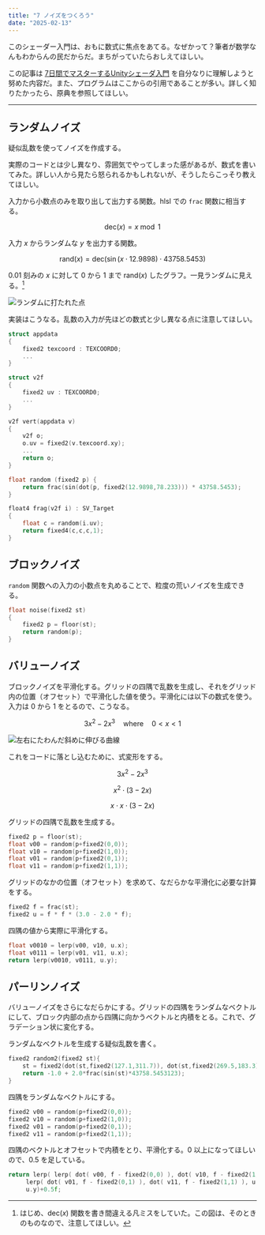 ```yaml
---
title: "7 ノイズをつくろう"
date: "2025-02-13"
---
```


このシェーダー入門は、おもに数式に焦点をあてる。なぜかって？筆者が数学なんもわからんの民だからだ。まちがっていたらおしえてほしい。

この記事は [7日間でマスターするUnityシェーダ入門](https://nn-hokuson.hatenablog.com/entry/2018/02/15/140037) を自分なりに理解しようと努めた内容だ。また、プログラムはここからの引用であることが多い。詳しく知りたかったら、原典を参照してほしい。

---
## ランダムノイズ

疑似乱数を使ってノイズを作成する。

実際のコードとは少し異なり、雰囲気でやってしまった感があるが、数式を書いてみた。詳しい人から見たら怒られるかもしれないが、そうしたらこっそり教えてほしい。

入力から小数点のみを取り出して出力する関数。hlsl での `frac` 関数に相当する。

$$\text{dec}(x) = x\bmod1$$

入力 $x$ からランダムな $y$ を出力する関数。

$$\text{rand}(x) = \text{dec}\left(\sin(x\cdot12.9898)\cdot43758.5453\right)$$

0.01 刻みの $x$ に対して 0 から 1 まで $\text{rand}(x)$ したグラフ。一見ランダムに見える。[^1]

[^1]: はじめ、$\text{dec}(x)$ 関数を書き間違える凡ミスをしていた。この図は、そのときのものなので、注意してほしい。

![ランダムに打たれた点](https://i.imgur.com/TlBgHGz.png)

実装はこうなる。乱数の入力が先ほどの数式と少し異なる点に注意してほしい。

```c
struct appdata
{
	fixed2 texcoord : TEXCOORD0;
	...
}

struct v2f
{
	fixed2 uv : TEXCOORD0;
	...
}

v2f vert(appdata v)
{
	v2f o;
	o.uv = fixed2(v.texcoord.xy);
	...
	return o;
}

float random (fixed2 p) { 
	return frac(sin(dot(p, fixed2(12.9898,78.233))) * 43758.5453);
}

float4 frag(v2f i) : SV_Target
{
	float c = random(i.uv);
	return fixed4(c,c,c,1);
}
```

## ブロックノイズ

`random` 関数への入力の小数点を丸めることで、粒度の荒いノイズを生成できる。

```c
float noise(fixed2 st)
{
	fixed2 p = floor(st);
	return random(p);
}
```

## バリューノイズ

ブロックノイズを平滑化する。グリッドの四隅で乱数を生成し、それをグリッド内の位置（オフセット）で平滑化した値を使う。平滑化には以下の数式を使う。入力は 0 から 1 をとるので、こうなる。

$$3x^2-2x^3 \quad \text{where} \quad 0 < x < 1$$

![左右にたわんだ斜めに伸びる曲線](https://i.imgur.com/gMkfl1c.png)

これをコードに落とし込むために、式変形をする。

$$3x^2-2x^3$$

$$x^2\cdot\left(3-2x\right)$$

$$x \cdot x \cdot \left(3-2x\right)$$

グリッドの四隅で乱数を生成する。

```c
fixed2 p = floor(st);
float v00 = random(p+fixed2(0,0));
float v10 = random(p+fixed2(1,0));
float v01 = random(p+fixed2(0,1));
float v11 = random(p+fixed2(1,1));
```

グリッドのなかの位置（オフセット）を求めて、なだらかな平滑化に必要な計算をする。

```c
fixed2 f = frac(st);
fixed2 u = f * f * (3.0 - 2.0 * f);
```

四隅の値から実際に平滑化する。

```c
float v0010 = lerp(v00, v10, u.x);
float v0111 = lerp(v01, v11, u.x);
return lerp(v0010, v0111, u.y);
```

## パーリンノイズ

バリューノイズをさらになだらかにする。グリッドの四隅をランダムなベクトルにして、ブロック内部の点から四隅に向かうベクトルと内積をとる。これで、グラデーション状に変化する。

ランダムなベクトルを生成する疑似乱数を書く。

```c
fixed2 random2(fixed2 st){
	st = fixed2(dot(st,fixed2(127.1,311.7)), dot(st,fixed2(269.5,183.3)));
	return -1.0 + 2.0*frac(sin(st)*43758.5453123);
}
```

四隅をランダムなベクトルにする。

```c
fixed2 v00 = random(p+fixed2(0,0));
fixed2 v10 = random(p+fixed2(1,0));
fixed2 v01 = random(p+fixed2(0,1));
fixed2 v11 = random(p+fixed2(1,1));
```

四隅のベクトルとオフセットで内積をとり、平滑化する。0 以上になってほしいので、0.5 を足している。

```c
return lerp( lerp( dot( v00, f - fixed2(0,0) ), dot( v10, f - fixed2(1,0) ), u.x ),
	 lerp( dot( v01, f - fixed2(0,1) ), dot( v11, f - fixed2(1,1) ), u.x ), 
	 u.y)+0.5f;
```
